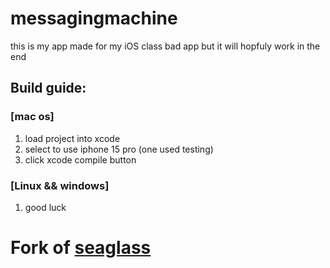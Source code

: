# messagingmachine
this is my app made for my iOS class
bad app but it will hopfuly work in the end

## **Build guide**:
### \[mac os]
  1. load project into xcode
  2. select to use iphone 15 pro (one used testing)
  3. click xcode compile button

### \[Linux && windows]
  1. good luck


# Fork of <a href="https://github.com/neilalexander/seaglass">seaglass
